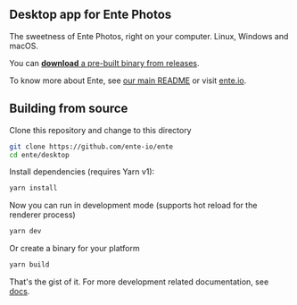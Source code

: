 ## Desktop app for Ente Photos

The sweetness of Ente Photos, right on your computer. Linux, Windows and macOS.

You can
[**download** a pre-built binary from releases](https://github.com/ente-io/photos-desktop/releases/latest).

To know more about Ente, see [our main README](../README.md) or visit
[ente.io](https://ente.io).

## Building from source

Clone this repository and change to this directory

```sh
git clone https://github.com/ente-io/ente
cd ente/desktop
```

Install dependencies (requires Yarn v1):

```sh
yarn install
```

Now you can run in development mode (supports hot reload for the renderer
process)

```sh
yarn dev
```

Or create a binary for your platform

```sh
yarn build
```

That's the gist of it. For more development related documentation, see
[docs](docs/README.md).
